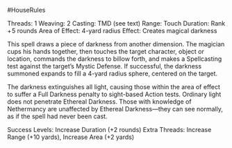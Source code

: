 #HouseRules 

Threads: 1                                          Weaving: 2
Casting: TMD (see text)                    Range: Touch
Duration: Rank + 5 rounds                  Area of Effect: 4-yard radius
Effect: Creates magical darkness

This spell draws a piece of darkness from another dimension. The magician cups his hands together, then touches the target character, object or location, commands the darkness to billow forth, and makes a Spellcasting test against the target’s Mystic Defense. If successful, the darkness summoned expands to fill a 4-yard radius sphere, centered on the target.

The darkness extinguishes all light, causing those within the area of effect to suffer a Full Darkness penalty to sight-based Action tests. Ordinary light does not penetrate Ethereal Darkness. Those with knowledge of Nethermancy are unaffected by Ethereal Darkness—they can see normally, as if the spell had never been cast.

Success Levels: Increase Duration (+2 rounds)
Extra Threads: Increase Range (+10 yards), Increase Area (+2 yards)
